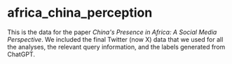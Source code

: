 # africa_china_perception

This is the data for the paper _China's Presence in Africa: A Social Media Perspective_. We included the final Twitter (now X) data that we used for all the analyses, the relevant query information, and the labels generated from ChatGPT.

